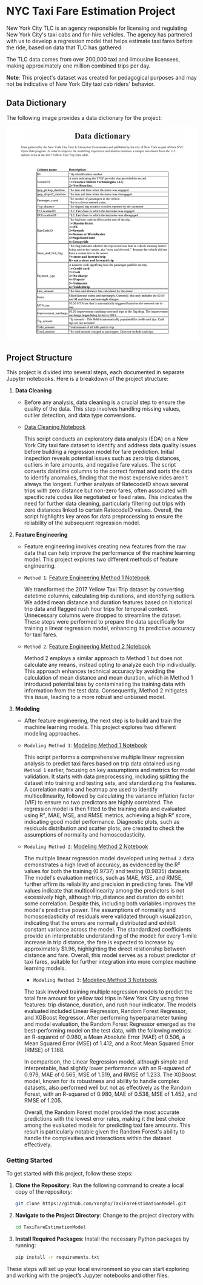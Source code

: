 # NYC Taxi Fare Estimation Project

New York City TLC is an agency responsible for licensing and regulating New York City's taxi cabs and for-hire vehicles. The agency has partnered with us to develop a regression model that helps estimate taxi fares before the ride, based on data that TLC has gathered. 

The TLC data comes from over 200,000 taxi and limousine licensees, making approximately one million combined trips per day. 

**Note**: This project's dataset was created for pedagogical purposes and may not be indicative of New York City taxi cab riders' behavior.

## Data Dictionary

The following image provides a data dictionary for the project:

![Data Dictionary](./Data_Dictionary.png)

## Project Structure

This project is divided into several steps, each documented in separate Jupyter notebooks. Here is a breakdown of the project structure:

1. **Data Cleaning**
    - Before any analysis, data cleaning is a crucial step to ensure the quality of the data. This step involves handling missing values, outlier detection, and data type conversions.
    - [Data Cleaning Notebook](https://github.com/Yorgho/TaxiFareEstimationModel/blob/main/1-Data%20cleaning_Taxi%20Fare%20Estimation.ipynb)
      
      This script conducts an exploratory data analysis (EDA) on a New York City taxi fare dataset to identify and address data quality issues before building a regression model for fare prediction.
      Initial inspection reveals potential issues such as zero trip distances, outliers in fare amounts, and negative fare values.
      The script converts datetime columns to the correct format and sorts the data to identify anomalies, finding that the most expensive rides aren't always the longest.
      Further analysis of RatecodeID shows several trips with zero distance but non-zero fares, often associated with specific rate codes like negotiated or fixed rates.
      This indicates the need for further data cleaning, particularly filtering out trips with zero distances linked to certain RatecodeID values.
      Overall, the script highlights key areas for data preprocessing to ensure the reliability of the subsequent regression model.

2. **Feature Engineering**
    - Feature engineering involves creating new features from the raw data that can help improve the performance of the machine learning model. This project explores two different methods of feature engineering.
    - `Method 1`: [Feature Engineering Method 1 Notebook](https://github.com/Yorgho/TaxiFareEstimationModel/blob/main/2-Feature%20Engineering_Taxi%20Fare%20Estimation_MLR.ipynb)  

      We transformed the 2017 Yellow Taxi Trip dataset by converting datetime columns, calculating trip durations, and identifying outliers. We added mean distance and duration features based on historical trip data and flagged rush hour trips for temporal context.            Unnecessary columns were dropped to streamline the dataset. These steps were performed to prepare the data specifically for training a linear regression model, enhancing its predictive accuracy for taxi fares.
      
    - `Method 2`: [Feature Engineering Method 2 Notebook](https://github.com/Yorgho/TaxiFareEstimationModel/blob/main/2-Feature%20Engineering_Taxi%20Fare%20Estimation_MLR2.ipynb)
      
      Method 2 employs a similar approach to Method 1 but does not calculate any means, instead opting to analyze each trip individually.
      This approach enhances technical accuracy by avoiding the calculation of mean distance and mean duration, which in Method 1 introduced potential bias by contaminating the training data with information from the test data.
      Consequently, Method 2 mitigates this issue, leading to a more robust and unbiased model.
      
3. **Modeling**
    - After feature engineering, the next step is to build and train the machine learning models. This project explores two different modeling approaches.
    - `Modeling Method 1`: [Modeling Method 1 Notebook](https://github.com/Yorgho/TaxiFareEstimationModel/blob/main/3-MLR_Taxi%20Fare%20Estimation.ipynb)
  
      This script performs a comprehensive multiple linear regression analysis to predict taxi fares based on trip data obtained using `Method 1` earlier, focusing on key assumptions and metrics for model validation. It starts with data preprocessing,
      including splitting the dataset into training and testing sets, and standardizing the features. A correlation matrix and heatmap are used to identify multicollinearity,
      followed by calculating the variance inflation factor (VIF) to ensure no two predictors are highly correlated.
      The regression model is then fitted to the training data and evaluated using R², MAE, MSE, and RMSE metrics, achieving a high R² score, indicating good model performance.
      Diagnostic plots, such as residuals distribution and scatter plots, are created to check the assumptions of normality and homoscedasticity.
      
    - `Modeling Method 2`: [Modeling Method 2 Notebook](https://github.com/Yorgho/TaxiFareEstimationModel/blob/main/3-MLR_Taxi%20Fare%20Estimation2.ipynb)

      The multiple linear regression model developed using `Method 2` data demonstrates a high level of accuracy, as evidenced by the R² values for both the training (0.9737) and testing (0.9835) datasets.
      The model's evaluation metrics, such as MAE, MSE, and RMSE, further affirm its reliability and precision in predicting fares.
      The VIF values indicate that multicollinearity among the predictors is not excessively high, although trip_distance and duration do exhibit some correlation. Despite this, including both variables improves the model's predictive power.
      The assumptions of normality and homoscedasticity of residuals were validated through visualization, indicating that the errors are normally distributed and exhibit constant variance across the model.
      The standardized coefficients provide an interpretable understanding of the model: for every 1-mile increase in trip distance, the fare is expected to increase by approximately $1.96, highlighting the direct relationship between distance and fare.
      Overall, this model serves as a robust predictor of taxi fares, suitable for further integration into more complex machine learning models.

      - `Modeling Method 3`: [Modeling Method 3 Notebook](https://github.com/Yorgho/TaxiFareEstimationModel/blob/main/Random%20Forest_XG%20boosting_Taxi%20Fare%20Estimation.ipynb)

      The task involved training multiple regression models to predict the total fare amount for yellow taxi trips in New York City using three features: trip distance, duration, and rush hour indicator.
      The models evaluated included Linear Regression, Random Forest Regressor, and XGBoost Regressor. After performing hyperparameter tuning and model evaluation, the Random Forest Regressor emerged as the
      best-performing model on the test data, with the following metrics: an R-squared of 0.980, a Mean Absolute Error (MAE) of 0.506, a Mean Squared Error (MSE) of 1.412, and a Root Mean Squared Error (RMSE) of 1.188.

      In comparison, the Linear Regression model, although simple and interpretable, had slightly lower performance with an R-squared of 0.979, MAE of 0.565, MSE of 1.519, and RMSE of 1.233.
      The XGBoost model, known for its robustness and ability to handle complex datasets, also performed well but not as effectively as the Random Forest, with an R-squared of 0.980, MAE of 0.538, MSE of 1.452,
      and RMSE of 1.205.
        
      Overall, the Random Forest model provided the most accurate predictions with the lowest error rates, making it the best choice among the evaluated models for predicting taxi fare amounts.
      This result is particularly notable given the Random Forest's ability to handle the complexities and interactions within the dataset effectively.

### Getting Started

To get started with this project, follow these steps:

1. **Clone the Repository**: Run the following command to create a local copy of the repository:

    ```sh
    git clone https://github.com/Yorgho/TaxiFareEstimationModel.git
    ```

2. **Navigate to the Project Directory**: Change to the project directory with:

    ```sh
    cd TaxiFareEstimationModel
    ```

3. **Install Required Packages**: Install the necessary Python packages by running:

    ```sh
    pip install -r requirements.txt
    ```

These steps will set up your local environment so you can start exploring and working with the project’s Jupyter notebooks and other files.
